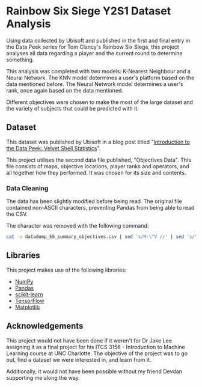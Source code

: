 # Rainbow Six Siege Y2S1 Dataset Analysis
Using data collected by Ubisoft and published in the first and final entry in the Data Peek series for Tom Clancy's Rainbow Six Siege, this project analyses all data regarding a player and the current round to determine something.

This analysis was completed with two models: K-Nearest Neighbour and a Neural Network.
The KNN model determines a user's platform based on the data mentioned before.
The Neural Network model determines a user's rank, once again based on the data mentioned.

Different objectives were chosen to make the most of the large dataset and the variety of subjects that could be predicted with it.

## Dataset
This dataset was published by Ubisoft in a blog post titled "[Introduction to the Data Peek: Velvet Shell Statistics](https://www.ubisoft.com/en-us/game/rainbow-six/siege/news-updates/2fQ8bGRr6SlS7B4u5jpVt1/introduction-to-the-data-peek-velvet-shell-statistics)".

This project utilises the second data file published, "Objectives Data".
This file consists of maps, objective locations, player ranks and operators, and all together how they performed.
It was chosen for its size and contents.

### Data Cleaning
The data has been slightly modified before being read.
The original file contained non-ASCII characters, preventing Pandas from being able to read the CSV.

The character was removed with the following command:
```bash
cat -v datadump_S5_summary_objectives.csv | sed 's/M-\^V //' | sed 's/\^M//' > datadump_S5_summary_objectives-cleaned.csv
```

## Libraries
This project makes use of the following libraries:
- [NumPy](https://numpy.org/)
- [Pandas](https://pandas.pydata.org/)
- [scikit-learn](https://scikit-learn.org/)
- [TensorFlow](https://www.tensorflow.org/)
- [Matplotlib](https://matplotlib.org/)

## Acknowledgements
This project would not have been done if it weren't for Dr Jake Lee assigning it as a final project for his ITCS 3156 - Introduction to Machine Learning course at UNC Charlotte.
The objective of the project was to go out, find a dataset we were interested in, and learn from it.

Additionally, it would not have been possible without my friend Devdan supporting me along the way.
